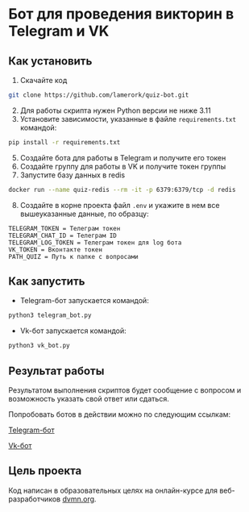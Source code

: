 # Бот для проведения викторин в Telegram и VK

## Как установить

1. Скачайте код
```sh
git clone https://github.com/lamerork/quiz-bot.git
```
2. Для работы скрипта нужен Python версии не ниже 3.11
3. Установите зависимости, указанные в файле ``requirements.txt`` командой:

```sh
pip install -r requirements.txt
```
5. Создайте бота для работы в Telegram и получите его токен
6. Создайте  группу для работы в VK и получите токен группы
7. Запустите базу данных в redis
```sh
docker run --name quiz-redis --rm -it -p 6379:6379/tcp -d redis
```
8. Создайте в корне проекта файл ``.env`` и укажите в нем все вышеуказанные данные, по образцу:

```
TELEGRAM_TOKEN = Телеграм токен
TELEGRAM_CHAT_ID = Телеграм ID
TELEGRAM_LOG_TOKEN = Телеграм токен для log бота
VK_TOKEN = Вконтакте токен
PATH_QUIZ = Путь к папке с вопросами
```

## Как запустить
- Telegram-бот запускается командой:

```sh
python3 telegram_bot.py
```

- Vk-бот запускается командой:

```sh
python3 vk_bot.py
```

## Результат работы

Результатом выполнения скриптов будет сообщение с вопросом и возможность указать свой ответ или сдаться.

Попробовать ботов в действии можно по следующим ссылкам:

[Telegram-бот](https://t.me/lamerorkSR_bot)

[Vk-бот](https://vk.com/im?sel=-223343820)

## Цель проекта

Код написан в образовательных целях на онлайн-курсе для веб-разработчиков [dvmn.org](https://dvmn.org/).
